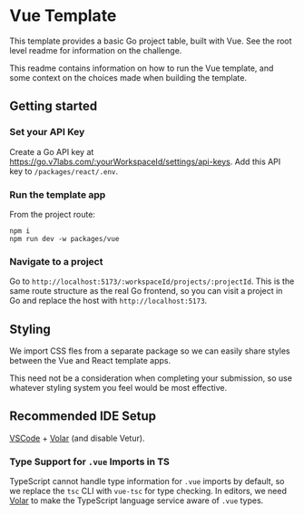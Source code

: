 # Vue Template

This template provides a basic Go project table, built with Vue. See the root level readme for information on the challenge.

This readme contains information on how to run the Vue template, and some context on the choices made when building the template.

## Getting started

### Set your API Key

Create a Go API key at https://go.v7labs.com/:yourWorkspaceId/settings/api-keys. Add this API key to `/packages/react/.env`.

### Run the template app

From the project route:

```
npm i
npm run dev -w packages/vue
```

### Navigate to a project

Go to `http://localhost:5173/:workspaceId/projects/:projectId`. This is the same route structure as the real Go frontend, so you can visit a project in Go and replace the host with `http://localhost:5173`.

## Styling

We import CSS fles from a separate package so we can easily share styles between the Vue and React template apps.

This need not be a consideration when completing your submission, so use whatever styling system you feel would be most effective.

## Recommended IDE Setup

[VSCode](https://code.visualstudio.com/) + [Volar](https://marketplace.visualstudio.com/items?itemName=Vue.volar) (and disable Vetur).

### Type Support for `.vue` Imports in TS

TypeScript cannot handle type information for `.vue` imports by default, so we replace the `tsc` CLI with `vue-tsc` for type checking. In editors, we need [Volar](https://marketplace.visualstudio.com/items?itemName=Vue.volar) to make the TypeScript language service aware of `.vue` types.
